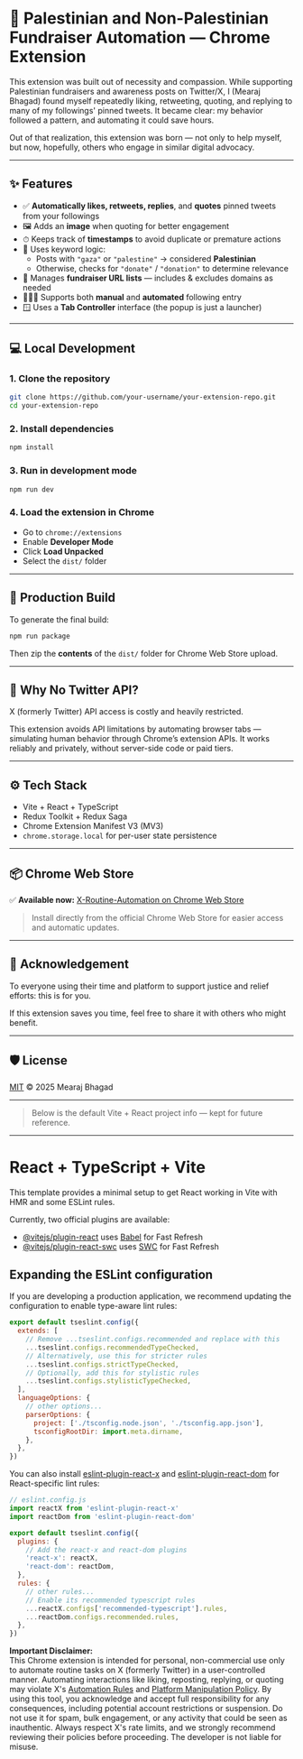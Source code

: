 # 🤖 Palestinian and Non-Palestinian Fundraiser Automation — Chrome Extension

This extension was built out of necessity and compassion. While supporting Palestinian fundraisers and awareness posts on Twitter/X, I (Mearaj Bhagad) found myself repeatedly liking, retweeting, quoting, and replying to many of my followings' pinned tweets. It became clear: my behavior followed a pattern, and automating it could save hours.

Out of that realization, this extension was born — not only to help myself, but now, hopefully, others who engage in similar digital advocacy.

---

## ✨ Features

- ✅ **Automatically likes, retweets, replies**, and **quotes** pinned tweets from your followings  
- 🖼 Adds an **image** when quoting for better engagement  
- ⏱ Keeps track of **timestamps** to avoid duplicate or premature actions  
- 🧠 Uses keyword logic:
  - Posts with `"gaza"` or `"palestine"` → considered **Palestinian**
  - Otherwise, checks for `"donate"` / `"donation"` to determine relevance  
- 🔗 Manages **fundraiser URL lists** — includes & excludes domains as needed  
- 🧑‍🤝‍🧑 Supports both **manual** and **automated** following entry  
- 🪟 Uses a **Tab Controller** interface (the popup is just a launcher)  

---

## 💻 Local Development

### 1. Clone the repository

```bash
git clone https://github.com/your-username/your-extension-repo.git
cd your-extension-repo
```

### 2. Install dependencies

```bash
npm install
```

### 3. Run in development mode

```bash
npm run dev
```

### 4. Load the extension in Chrome

- Go to `chrome://extensions`
- Enable **Developer Mode**
- Click **Load Unpacked**
- Select the `dist/` folder

---

## 🚀 Production Build

To generate the final build:

```bash
npm run package
```

Then zip the **contents** of the `dist/` folder for Chrome Web Store upload.

---

## 🧪 Why No Twitter API?

X (formerly Twitter) API access is costly and heavily restricted.

This extension avoids API limitations by automating browser tabs — simulating human behavior through Chrome’s extension APIs. It works reliably and privately, without server-side code or paid tiers.

---

## ⚙️ Tech Stack

- Vite + React + TypeScript  
- Redux Toolkit + Redux Saga  
- Chrome Extension Manifest V3 (MV3)  
- `chrome.storage.local` for per-user state persistence  

---

## 📦 Chrome Web Store

✅ **Available now:** [X-Routine-Automation on Chrome Web Store](https://chromewebstore.google.com/detail/x-routine-automation/laoofbnifdjaoijjjppdahengbmnaifm)

> Install directly from the official Chrome Web Store for easier access and automatic updates.

---

## 🙏 Acknowledgement

To everyone using their time and platform to support justice and relief efforts: this is for you.

If this extension saves you time, feel free to share it with others who might benefit.

---

## 🛡 License

[MIT](./LICENSE) © 2025 Mearaj Bhagad

---

> Below is the default Vite + React project info — kept for future reference.

---

# React + TypeScript + Vite

This template provides a minimal setup to get React working in Vite with HMR and some ESLint rules.

Currently, two official plugins are available:

- [@vitejs/plugin-react](https://github.com/vitejs/vite-plugin-react/blob/main/packages/plugin-react) uses [Babel](https://babeljs.io/) for Fast Refresh  
- [@vitejs/plugin-react-swc](https://github.com/vitejs/vite-plugin-react/blob/main/packages/plugin-react-swc) uses [SWC](https://swc.rs/) for Fast Refresh  

## Expanding the ESLint configuration

If you are developing a production application, we recommend updating the configuration to enable type-aware lint rules:

```js
export default tseslint.config({
  extends: [
    // Remove ...tseslint.configs.recommended and replace with this
    ...tseslint.configs.recommendedTypeChecked,
    // Alternatively, use this for stricter rules
    ...tseslint.configs.strictTypeChecked,
    // Optionally, add this for stylistic rules
    ...tseslint.configs.stylisticTypeChecked,
  ],
  languageOptions: {
    // other options...
    parserOptions: {
      project: ['./tsconfig.node.json', './tsconfig.app.json'],
      tsconfigRootDir: import.meta.dirname,
    },
  },
})
```

You can also install [eslint-plugin-react-x](https://github.com/Rel1cx/eslint-react/tree/main/packages/plugins/eslint-plugin-react-x) and [eslint-plugin-react-dom](https://github.com/Rel1cx/eslint-react/tree/main/packages/plugins/eslint-plugin-react-dom) for React-specific lint rules:

```js
// eslint.config.js
import reactX from 'eslint-plugin-react-x'
import reactDom from 'eslint-plugin-react-dom'

export default tseslint.config({
  plugins: {
    // Add the react-x and react-dom plugins
    'react-x': reactX,
    'react-dom': reactDom,
  },
  rules: {
    // other rules...
    // Enable its recommended typescript rules
    ...reactX.configs['recommended-typescript'].rules,
    ...reactDom.configs.recommended.rules,
  },
})
```
**Important Disclaimer:**  
This Chrome extension is intended for personal, non-commercial use only to automate routine tasks on X (formerly Twitter) in a user-controlled manner. Automating interactions like liking, reposting, replying, or quoting may violate X's [Automation Rules](https://help.twitter.com/en/rules-and-policies/twitter-automation) and [Platform Manipulation Policy](https://help.twitter.com/en/rules-and-policies/platform-manipulation). By using this tool, you acknowledge and accept full responsibility for any consequences, including potential account restrictions or suspension. Do not use it for spam, bulk engagement, or any activity that could be seen as inauthentic. Always respect X's rate limits, and we strongly recommend reviewing their policies before proceeding. The developer is not liable for misuse.
